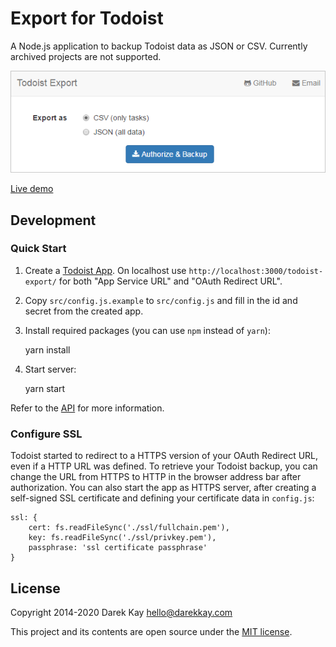 # Export for Todoist

A Node.js application to backup Todoist data as JSON or CSV. Currently archived projects are not supported.

![Screenshot](screenshot.png)

[Live demo](https://darekkay.com/todoist-export/)

## Development

### Quick Start

1. Create a [Todoist App](https://developer.todoist.com/appconsole.html). On localhost use `http://localhost:3000/todoist-export/` for both "App Service URL" and "OAuth Redirect URL".

2. Copy `src/config.js.example` to `src/config.js` and fill in the id and secret from the created app.

3. Install required packages (you can use `npm` instead of `yarn`):

   yarn install

4. Start server:

   yarn start

Refer to the [API](https://developer.todoist.com/) for more information.

### Configure SSL

Todoist started to redirect to a HTTPS version of your OAuth Redirect URL, even if a HTTP URL was defined. To retrieve your Todoist backup, you can change the URL from HTTPS to HTTP in the browser address bar after authorization. You can also start the app as HTTPS server, after creating a self-signed SSL certificate and defining your certificate data in `config.js`:

```
ssl: {
    cert: fs.readFileSync('./ssl/fullchain.pem'),
    key: fs.readFileSync('./ssl/privkey.pem'),
    passphrase: 'ssl certificate passphrase'
}
```

## License

Copyright 2014-2020 Darek Kay <hello@darekkay.com>

This project and its contents are open source under the [MIT license](LICENSE).
